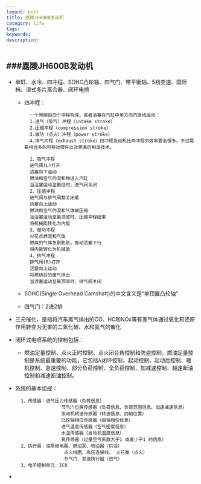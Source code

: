 ```yaml
---
layout: post
title: 嘉陵JH600B发动机
category: life
tags: 
keywords: 
description: 
---
```



###嘉陵JH600B发动机
-----

- 单缸、水冷、四冲程、SOHC凸轮轴、四气门、带平衡轴、5档变速、国际档、湿式多片离合器、闭环电喷 
	
	- 四冲程： 
	
			一个周期由四个冲程构成，或者活塞在气缸中单方向的直线运动：
			1.进气（吸气）冲程（intake stroke）
			2.压缩冲程（compression stroke）
			3.做功（点火）冲程（power stroke）
			4.排气冲程（exhaust stroke）四冲程发动机比两冲程的效率要高很多。不过需要相当多的可移动零件以及更高的制造技术。

			1、吸气冲程
			进气阀(L)打开
			活塞向下运动
			燃油和空气的混和物进入汽缸
			当活塞运动至最低时，进气阀关闭
			2、压缩冲程
			进气阀与排气阀都关闭着
			活塞向上运动
			燃油和空气的混和气体被压缩
			当活塞运动至最顶部时，压缩冲程结束
			将机械能转化为内能
			3、做功冲程
			火花点燃混和气体
			燃烧的气体急剧膨胀，推动活塞下行
			将内能转化为机械能
			4、排气冲程
			排气阀(R)打开
			活塞向上运动
			将燃烧后的废气排出
			当活塞运动至最顶部时，排气阀关闭

	- SOHC(Single Overhead Camshaft)的中文含义是“单顶置凸轮轴”
	- 四气门：2进2排
- 三元催化，是指将汽车尾气排出的CO、HC和NOx等有害气体通过氧化和还原作用转变为无害的二氧化碳、水和氮气的催化
- 闭环式电喷系统的控制包括：
	- 燃油定量控制、点火正时控制、点火闭合角控制和防盗控制。燃油定量控制是系统最重要的功能，它包括λ闭环控制、起动控制、起动后控制、暖机控制、怠速控制、部分负荷控制、全负荷控制、加减速控制、超速断油控制和减速断油控制。
- 系统的基本组成：
   
    	1、传感器：进气压力传感器（负荷信息）
                       节气门位置传感器（负荷信息、负荷范围信息、加速减速信息）
                       发动机转速传感器（转速信息、曲轴位置）          
                       凸轮轴相位传感器（曲轴相位信息）
                       进气温度传感器（空气密度信息）
                       水温传感器（发动机温度信息）
                       氧传感器（过量空气系数大于1 或者小于1 的信息）
    	2、执行器：油泵继电器、燃油泵、喷油器（供油）
                        点火线圈、高压连接线、 火花塞（点火）
                        节气门、怠速执行器（进气）
     	3、电子控制单元：ECU

- 
